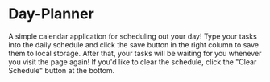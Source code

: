 # Day-Planner

A simple calendar application for scheduling out your day! Type your tasks into the daily schedule and click the save button in the right column to save them to local storage. After that, your tasks will be waiting for you whenever you visit the page again! If you'd like to clear the schedule, click the "Clear Schedule" button at the bottom.
